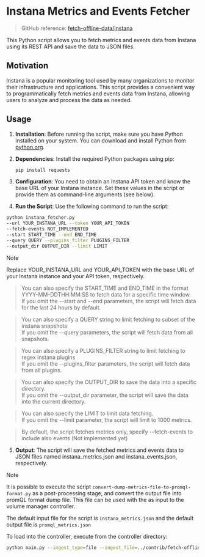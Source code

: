 # Instana Metrics and Events Fetcher


> GitHub reference: [fetch-offline-data/instana](https://github.com/observ-vol-mgt/observ-vol-mgt/tree/main/contrib/fetch-offline-data/instana) 

This Python script allows you to fetch metrics and events data from Instana using its REST API and save the data to JSON files.

## Motivation

Instana is a popular monitoring tool used by many organizations to monitor their infrastructure and applications. This script provides a convenient way to programmatically fetch metrics and events data from Instana, allowing users to analyze and process the data as needed.

## Usage

1. **Installation**: Before running the script, make sure you have Python installed on your system. You can download and install Python from [python.org](https://www.python.org/).

2. **Dependencies**: Install the required Python packages using pip:

   ```bash
   pip install requests
   ```
   
3. **Configuration**: You need to obtain an Instana API token and know the base URL of your Instana instance. Set these values in the script or provide them as command-line arguments (see below).
4. **Run the Script**: Use the following command to run the script:

```bash
python instana_fetcher.py 
--url YOUR_INSTANA_URL --token YOUR_API_TOKEN 
--fetch-events NOT_IMPLEMENTED
--start START_TIME --end END_TIME 
--query QUERY --plugins_filter PLUGINS_FILTER
--output_dir OUTPUT_DIR --limit LIMIT
```

> [!NOTE]  
> Replace YOUR_INSTANA_URL and YOUR_API_TOKEN with the base URL of your Instana instance and your API token, respectively.
 
> You can also specify the START_TIME and END_TIME in the format YYYY-MM-DDTHH:MM:SS to fetch data for a specific time window.  
> If you omit the --start and --end parameters, the script will fetch data for the last 24 hours by default.

> You can also specify a QUERY string to limit fetching to subset of the instana snapshots  
> If you omit the --query parameters, the script will fetch data from all snapshots.

> You can also specify a PLUGINS_FILTER string to limit fetching to regex instana plugins  
> If you omit the --plugins_filter parameters, the script will fetch data from all plugins.
 
> You can also specify the OUTPUT_DIR to save the data into a specific directory.  
> If you omit the --output_dir parameter, the script will save the data into the current directory.  
 
> You can also specify the LIMIT to limit data fetching.  
> If you omit the --limit parameter, the script will limit to 1000 metrics.
 
> By default, the script fetches metrics only, specify --fetch-events to include also events (Not implemented yet)  

5. **Output**: The script will save the fetched metrics and events data to JSON files named instana_metrics.json and instana_events.json, respectively.

> [!NOTE]  
> It is possible to execute the script `convert-dump-metrics-file-to-promql-format.py` 
> as a post-processing stage, and convert the output file into
> promQL format dump file. This file can be used with the 
> as input to the volume manager controller.  
> 
> The default input file for the script is `instana_metrics.json` and the default
> output file is `promql_metrics.json`  
> 
> To load into the controller, execute from the controller directory:

```bash
python main.py --ingest_type=file --ingest_file=../contrib/fetch-offline-data/instana/promql_metrics.json --feature_extraction_type=tsfel --config_generator_type=otel --config_generator_directory=/tmp
```

 
